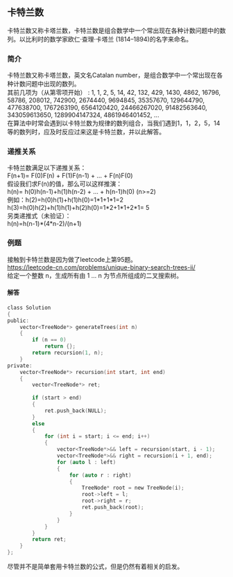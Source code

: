 ## 卡特兰数
卡特兰数又称卡塔兰数，卡特兰数是组合数学中一个常出现在各种计数问题中的数列。以比利时的数学家欧仁·查理·卡塔兰 (1814–1894)的名字来命名。   
### 简介
卡特兰数又称卡塔兰数，英文名Catalan number，是组合数学中一个常出现在各种计数问题中出现的数列。    
其前几项为（从第零项开始） : 1, 1, 2, 5, 14, 42, 132, 429, 1430, 4862, 16796, 58786, 208012, 742900, 2674440, 9694845, 35357670, 129644790, 477638700, 1767263190, 6564120420, 24466267020, 91482563640, 343059613650, 1289904147324, 4861946401452, ...   
在算法中时常会遇到以卡特兰数为规律的数列组合，当我们遇到1，1，2，5，14等的数列时，应及时反应过来这是卡特兰数，并以此解答。   
### 递推关系
卡特兰数满足以下递推关系：     
F(n+1)= F(0)F(n) + F(1)F(n-1) + ... + F(n)F(0)   
假设我们求F(n)的值，那么可以这样推演：   
h(n)= h(0)h(n-1)+h(1)h(n-2) + ... + h(n-1)h(0) (n>=2)   
例如：h(2)=h(0)h(1)+h(1)h(0)=1\*1+1\*1=2   
h(3)=h(0)h(2)+h(1)h(1)+h(2)h(0)=1\*2+1\*1+2\*1= 5    
另类递推式（未验证）：  
h(n)=h(n-1)\*(4\*n-2)/(n+1)    
### 例题 
接触到卡特兰数是因为做了leetcode上第95题。   
https://leetcode-cn.com/problems/unique-binary-search-trees-ii/   
给定一个整数 n，生成所有由 1 ... n 为节点所组成的二叉搜索树。   
#### 解答
```c
class Solution 
{
public:
	vector<TreeNode*> generateTrees(int n) 
	{
		if (n == 0)
			return {};
		return recursion(1, n);
	}
private:
	vector<TreeNode*> recursion(int start, int end)
	{
		vector<TreeNode*> ret;
		
		if (start > end)
		{
			ret.push_back(NULL);
		}
		else
		{
			for (int i = start; i <= end; i++)
			{
				vector<TreeNode*>&& left = recursion(start, i - 1);
				vector<TreeNode*>&& right = recursion(i + 1, end);
				for (auto l : left)
				{
					for (auto r : right)
					{
						TreeNode* root = new TreeNode(i);
						root->left = l;
						root->right = r;
						ret.push_back(root);
					}
				}
			}
		}
		return ret;
	}
};
```   
尽管并不是简单套用卡特兰数的公式，但是仍然有着相关的启发。   